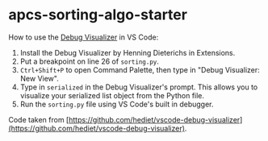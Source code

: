 # apcs-sorting-algo-starter

How to use the [Debug Visualizer](https://marketplace.visualstudio.com/items?itemName=hediet.debug-visualizer) in VS Code:

1. Install the Debug Visualizer by Henning Dieterichs in Extensions.
2. Put a breakpoint on line 26 of `sorting.py`.
3. `Ctrl+Shift+P` to open Command Palette, then type in "Debug Visualizer: New View".
4. Type in `serialized` in the Debug Visualizer's prompt. This allows you to visualize your serialized list object from the Python file.
5. Run the `sorting.py` file using VS Code's built in debugger.

Code taken from [https://github.com/hediet/vscode-debug-visualizer](https://github.com/hediet/vscode-debug-visualizer).